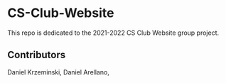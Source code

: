 # CS-Club-Website

This repo is dedicated to the 2021-2022 CS Club Website group project.

## Contributors

Daniel Krzeminski,
Daniel Arellano,